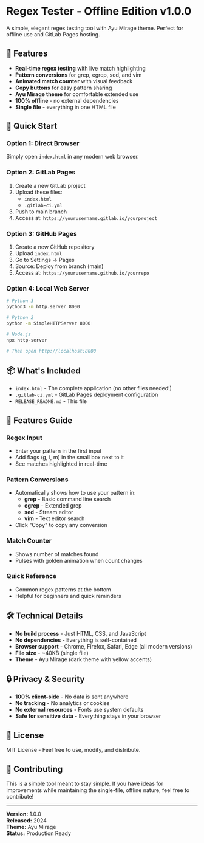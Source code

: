 # Regex Tester - Offline Edition v1.0.0

A simple, elegant regex testing tool with Ayu Mirage theme. Perfect for offline use and GitLab Pages hosting.

## 🌟 Features

- **Real-time regex testing** with live match highlighting
- **Pattern conversions** for grep, egrep, sed, and vim
- **Animated match counter** with visual feedback
- **Copy buttons** for easy pattern sharing
- **Ayu Mirage theme** for comfortable extended use
- **100% offline** - no external dependencies
- **Single file** - everything in one HTML file

## 🚀 Quick Start

### Option 1: Direct Browser
Simply open `index.html` in any modern web browser.

### Option 2: GitLab Pages

1. Create a new GitLab project
2. Upload these files:
   - `index.html`
   - `.gitlab-ci.yml`
3. Push to main branch
4. Access at: `https://yourusername.gitlab.io/yourproject`

### Option 3: GitHub Pages

1. Create a new GitHub repository
2. Upload `index.html`
3. Go to Settings → Pages
4. Source: Deploy from branch (main)
5. Access at: `https://yourusername.github.io/yourrepo`

### Option 4: Local Web Server

```bash
# Python 3
python3 -m http.server 8000

# Python 2
python -m SimpleHTTPServer 8000

# Node.js
npx http-server

# Then open http://localhost:8000
```

## 📦 What's Included

- `index.html` - The complete application (no other files needed!)
- `.gitlab-ci.yml` - GitLab Pages deployment configuration
- `RELEASE_README.md` - This file

## 🎨 Features Guide

### Regex Input
- Enter your pattern in the first input
- Add flags (g, i, m) in the small box next to it
- See matches highlighted in real-time

### Pattern Conversions
- Automatically shows how to use your pattern in:
  - **grep** - Basic command line search
  - **egrep** - Extended grep
  - **sed** - Stream editor
  - **vim** - Text editor search
- Click "Copy" to copy any conversion

### Match Counter
- Shows number of matches found
- Pulses with golden animation when count changes

### Quick Reference
- Common regex patterns at the bottom
- Helpful for beginners and quick reminders

## 🛠️ Technical Details

- **No build process** - Just HTML, CSS, and JavaScript
- **No dependencies** - Everything is self-contained
- **Browser support** - Chrome, Firefox, Safari, Edge (all modern versions)
- **File size** - ~40KB (single file)
- **Theme** - Ayu Mirage (dark theme with yellow accents)

## 🔒 Privacy & Security

- **100% client-side** - No data is sent anywhere
- **No tracking** - No analytics or cookies
- **No external resources** - Fonts use system defaults
- **Safe for sensitive data** - Everything stays in your browser

## 📝 License

MIT License - Feel free to use, modify, and distribute.

## 🤝 Contributing

This is a simple tool meant to stay simple. If you have ideas for improvements while maintaining the single-file, offline nature, feel free to contribute!

---

**Version:** 1.0.0  
**Released:** 2024  
**Theme:** Ayu Mirage  
**Status:** Production Ready
